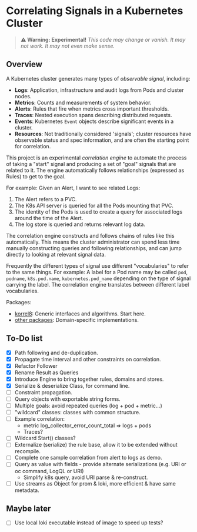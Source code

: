 # Correlating Signals in a Kubernetes Cluster

> **⚠ Warning: Experimental!** *This code may change or vanish. It may not work. It may not even make sense.*

## Overview

A Kubernetes cluster generates many types of *observable signal*, including:

- **Logs**: Application, infrastructure and audit logs from Pods and cluster nodes.
- **Metrics**: Counts and measurements of system behavior.
- **Alerts**: Rules that fire when metrics cross important thresholds.
- **Traces**: Nested execution spans describing distributed requests.
- **Events**: Kubernetes `Event` objects describe significant events in a cluster.
- **Resources**: Not traditionally considered 'signals'; cluster resources have observable status and spec information, and are often the starting point for correlation.

This project is an experimental *correlation engine* to automate the process of taking a "start" signal and producing a set of "goal" signals that are related to it.
The engine automatically follows relationships (expressed as Rules) to get to the goal.

For example: Given an Alert, I want to see related Logs:

1. The Alert refers to a PVC.
2. The K8s API server is queried for all the Pods mounting that PVC.
3. The identity of the Pods is used to create a query for associated logs around the time of the Alert.
4. The log store is queried and returns relevant log data.

The correlation engine constructs and follows chains of rules like this automatically.
This means the cluster administrator can spend less time manually constructing queries and following relationships,
and can jump directly to looking at relevant signal data.

Frequently the different types of signal use different "vocabularies" to refer to the same things.
For example: A label for a Pod name may be called `pod`, `podname`, `k8s.pod.name`, `kubernetes.pod_name`
depending on the type of signal carrying the label.
The correlation engine translates between different label vocabularies.

Packages:
- [korrel8](https://pkg.go.dev/github.com/alanconway/korrel8/pkg/korrel8): Generic interfaces and algorithms. Start here.
- [other packages](https://pkg.go.dev/github.com/alanconway/korrel8/pkg): Domain-specific implementations.


## To-Do list

- [X] Path following and de-duplication.
- [X] Propagate time interval and other constraints on correlation.
- [X] Refactor Follower
- [X] Rename Result as Queries
- [X] Introduce Engine to bring together rules, domains and stores.
- [X] Serialize & deserialize Class, for command line.
- [ ] Constraint propagation.
- [ ] Query objects with exportable string forms.
- [ ] Multiple goals: avoid repeated queries (log + pod + metric...)
- [ ] "wildcard" classes: classes with common structure.
- [ ] Example correlation:
  - metric log_collector_error_count_total => logs + pods 
  - Traces?
- [ ] Wildcard Start() classes?
- [ ] Externalize (serialize) the rule base, allow it to be extended without recompile.
- [ ] Complete one sample correlation from alert to logs as demo.
- [ ] Query as value with fields - provide alternate serializations (e.g. URI or oc command, LogQL or URI)
  - Simplify k8s query, avoid URI parse & re-construct.
- [ ] Use streams as Object for prom & loki, more efficient & have same metadata. 

## Maybe later
- [ ] Use local loki executable instead of image to speed up tests?
